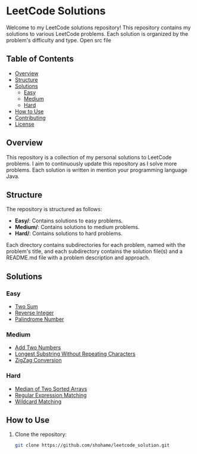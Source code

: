 # LeetCode Solutions

Welcome to my LeetCode solutions repository! This repository contains my solutions to various LeetCode problems. Each solution is organized by the problem's difficulty and type. Open src file

## Table of Contents

- [Overview](#overview)
- [Structure](#structure)
- [Solutions](#solutions)
  - [Easy](#easy)
  - [Medium](#medium)
  - [Hard](#hard)
- [How to Use](#how-to-use)
- [Contributing](#contributing)
- [License](#license)

## Overview

This repository is a collection of my personal solutions to LeetCode problems. I aim to continuously update this repository as I solve more problems. Each solution is written in mention your programming language Java.
## Structure

The repository is structured as follows:

- **Easy/**: Contains solutions to easy problems.
- **Medium/**: Contains solutions to medium problems.
- **Hard/**: Contains solutions to hard problems.

Each directory contains subdirectories for each problem, named with the problem's title, and each subdirectory contains the solution file(s) and a README.md file with a problem description and approach.

## Solutions

### Easy

- [Two Sum](Easy/Two%20Sum)
- [Reverse Integer](Easy/Reverse%20Integer)
- [Palindrome Number](Easy/Palindrome%20Number)

### Medium

- [Add Two Numbers](Medium/Add%20Two%20Numbers)
- [Longest Substring Without Repeating Characters](Medium/Longest%20Substring%20Without%20Repeating%20Characters)
- [ZigZag Conversion](Medium/ZigZag%20Conversion)

### Hard

- [Median of Two Sorted Arrays](Hard/Median%20of%20Two%20Sorted%20Arrays)
- [Regular Expression Matching](Hard/Regular%20Expression%20Matching)
- [Wildcard Matching](Hard/Wildcard%20Matching)

## How to Use

1. Clone the repository:
   ```bash
   git clone https://github.com/shohame/leetcode_solution.git
